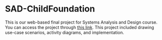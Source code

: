 # SAD-ChildFoundation
This is our web-based final project for Systems Analysis and Design course. You can access the project through [this link](https://boiling-bastion-11127.herokuapp.com/). This project included drawing use-case scenarios, activity diagrams, and implementation.
